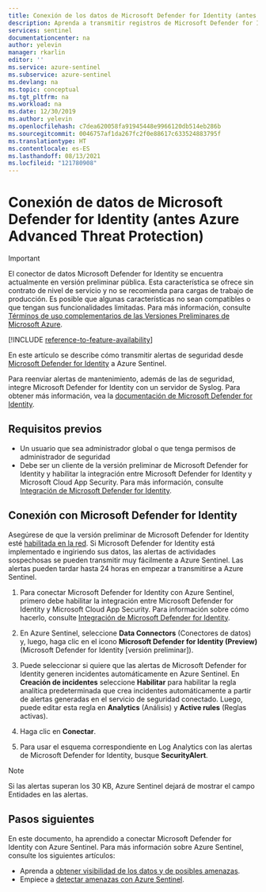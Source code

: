 ```yaml
---
title: Conexión de los datos de Microsoft Defender for Identity (antes Azure ATP) con Azure Sentinel | Microsoft Docs
description: Aprenda a transmitir registros de Microsoft Defender for Identity (antes Azure Advanced Threat Protection [ATP]) a Azure Sentinel con un solo clic.
services: sentinel
documentationcenter: na
author: yelevin
manager: rkarlin
editor: ''
ms.service: azure-sentinel
ms.subservice: azure-sentinel
ms.devlang: na
ms.topic: conceptual
ms.tgt_pltfrm: na
ms.workload: na
ms.date: 12/30/2019
ms.author: yelevin
ms.openlocfilehash: c7dea620058fa91945448e9966120db514eb286b
ms.sourcegitcommit: 0046757af1da267fc2f0e88617c633524883795f
ms.translationtype: HT
ms.contentlocale: es-ES
ms.lasthandoff: 08/13/2021
ms.locfileid: "121780908"
---
```

# <a name="connect-data-from-microsoft-defender-for-identity-formerly-azure-advanced-threat-protection"></a>Conexión de datos de Microsoft Defender for Identity (antes Azure Advanced Threat Protection)

> [!IMPORTANT]
> El conector de datos Microsoft Defender for Identity se encuentra actualmente en versión preliminar pública.
> Esta característica se ofrece sin contrato de nivel de servicio y no se recomienda para cargas de trabajo de producción. Es posible que algunas características no sean compatibles o que tengan sus funcionalidades limitadas. Para más información, consulte [Términos de uso complementarios de las Versiones Preliminares de Microsoft Azure](https://azure.microsoft.com/support/legal/preview-supplemental-terms/).

[!INCLUDE [reference-to-feature-availability](includes/reference-to-feature-availability.md)]


En este artículo se describe cómo transmitir alertas de seguridad desde [Microsoft Defender for Identity](/azure-advanced-threat-protection/what-is-atp) a Azure Sentinel. 

Para reenviar alertas de mantenimiento, además de las de seguridad, integre Microsoft Defender for Identity con un servidor de Syslog. Para obtener más información, vea la [documentación de Microsoft Defender for Identity](/defender-for-identity/setting-syslog). 

## <a name="prerequisites"></a>Requisitos previos

- Un usuario que sea administrador global o que tenga permisos de administrador de seguridad
- Debe ser un cliente de la versión preliminar de Microsoft Defender for Identity y habilitar la integración entre Microsoft Defender for Identity y Microsoft Cloud App Security. Para más información, consulte [Integración de Microsoft Defender for Identity](/cloud-app-security/mdi-integration).

## <a name="connect-to-microsoft-defender-for-identity"></a>Conexión con Microsoft Defender for Identity

Asegúrese de que la versión preliminar de Microsoft Defender for Identity esté [habilitada en la red](/azure-advanced-threat-protection/install-atp-step1).
Si Microsoft Defender for Identity está implementado e ingiriendo sus datos, las alertas de actividades sospechosas se pueden transmitir muy fácilmente a Azure Sentinel. Las alertas pueden tardar hasta 24 horas en empezar a transmitirse a Azure Sentinel.


1. Para conectar Microsoft Defender for Identity con Azure Sentinel, primero debe habilitar la integración entre Microsoft Defender for Identity y Microsoft Cloud App Security. Para información sobre cómo hacerlo, consulte [Integración de Microsoft Defender for Identity](/cloud-app-security/mdi-integration).

1. En Azure Sentinel, seleccione **Data Connectors** (Conectores de datos) y, luego, haga clic en el icono **Microsoft Defender for Identity (Preview)** (Microsoft Defender for Identity [versión preliminar]).

1. Puede seleccionar si quiere que las alertas de Microsoft Defender for Identity generen incidentes automáticamente en Azure Sentinel. En **Creación de incidentes** seleccione **Habilitar** para habilitar la regla analítica predeterminada que crea incidentes automáticamente a partir de alertas generadas en el servicio de seguridad conectado. Luego, puede editar esta regla en **Analytics** (Análisis) y **Active rules** (Reglas activas).

1. Haga clic en **Conectar**.

1. Para usar el esquema correspondiente en Log Analytics con las alertas de Microsoft Defender for Identity, busque **SecurityAlert**.

> [!NOTE]
> Si las alertas superan los 30 KB, Azure Sentinel dejará de mostrar el campo Entidades en las alertas.

## <a name="next-steps"></a>Pasos siguientes
En este documento, ha aprendido a conectar Microsoft Defender for Identity con Azure Sentinel. Para más información sobre Azure Sentinel, consulte los siguientes artículos:
- Aprenda a [obtener visibilidad de los datos y de posibles amenazas](get-visibility.md).
- Empiece a [detectar amenazas con Azure Sentinel](detect-threats-built-in.md).
